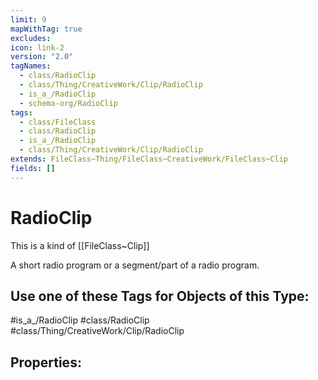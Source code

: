 ```yaml
---
limit: 9
mapWithTag: true
excludes: 
icon: link-2
version: "2.0"
tagNames:
  - class/RadioClip
  - class/Thing/CreativeWork/Clip/RadioClip
  - is_a_/RadioClip
  - schema-org/RadioClip
tags:
  - class/FileClass
  - class/RadioClip
  - is_a_/RadioClip
  - class/Thing/CreativeWork/Clip/RadioClip
extends: FileClass~Thing/FileClass~CreativeWork/FileClass~Clip
fields: []
---
```


# RadioClip
This is a kind of [[FileClass~Clip]]

A short radio program or a segment/part of a radio program.


## Use one of these Tags for Objects of this Type:

#is_a_/RadioClip
#class/RadioClip
#class/Thing/CreativeWork/Clip/RadioClip

## Properties:


